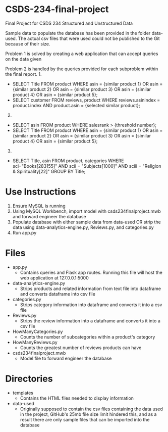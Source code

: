 # CSDS-234-final-project
Final Project for CSDS 234 Structured and Unstructured Data

Sample data to populate the database has been provided in the folder data-used.  The actual csv files that were used could not be published to the Git because of their size.

Problem 1 is solved by creating a web application that can accept queries on the data given

Problem 2 is handled by the queries provided for each subproblem within the final report.
1. 
  - SELECT Title FROM product WHERE asin = {similar product 1} OR asin =
{similar product 2} OR asin = {similar product 3} OR asin = {similar product
4} OR asin = {similar product 5};
  - SELECT customer FROM reviews, product WHERE reviews.asinindex =
product.index AND product.asin = {selected similar product};

2. 
  - SELECT asin FROM product WHERE salesrank > {threshold number};
  - SELECT Title FROM product WHERE asin = {similar product 1} OR asin =
{similar product 2} OR asin = {similar product 3} OR asin = {similar product
4} OR asin = {similar product 5};

3.
  - SELECT Title, asin FROM product, categories WHERE
sci="Books[283155]" AND scii = "Subjects[1000]" AND sciii = "Religion &
Spirituality[22]" GROUP BY Title;

# Use Instructions
1. Ensure MySQL is running
2. Using MySQL Workbench, import model with csds234finalproject.mwb and forward engineer the database
3. Populate database with either sample data from data-used OR strip the data using data-analytics-engine.py, Reviews.py, and categories.py
4. Run app.py

# Files
- app.py
  - Contains queries and Flask app routes.  Running this file will host the web application at 127.0.0.1:5000
- data-analytics-engine.py
  - Strips products and related information from text file into dataframe and converts dataframe into csv file
- categories.py
  - Strips category information into dataframe and converts it into a csv file
- Reviews.py
  - Strips the review information into a dataframe and converts it into a csv file
- HowManyCategories.py
  - Counts the number of subcategories within a product's category
- HowManyReviews.py
  - Counts the greatest number of reviews products can have
- csds234finalproject.mwb
  - Model file to forward engineer the database

# Directories
- templates
   - Contains the HTML files needed to display information
- data-used
  - Originally supposed to contain the csv files containing the data used in the project, GitHub's 25mb file size limit hindered this, and as a result there are only sample files that can be imported into the database
